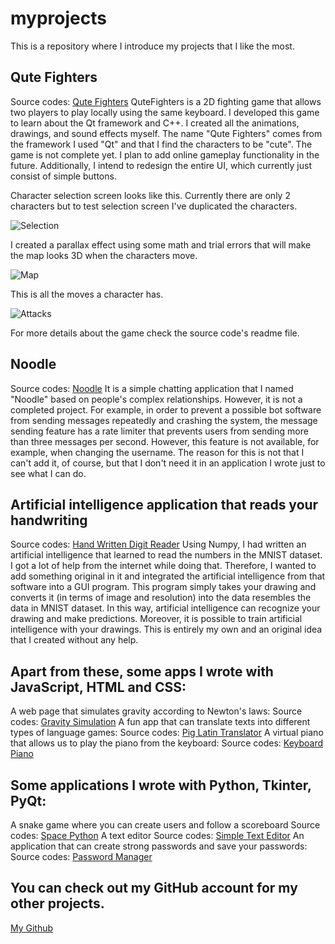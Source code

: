 # myprojects
This is a repository where I introduce my projects that I like the most.

## Qute Fighters
Source codes: <a href="https://github.com/ugurozdemir97/QuteFighters">Qute Fighters</a>
QuteFighters is a 2D fighting game that allows two players to play locally using the same keyboard. I developed this game to learn about the Qt framework and C++. I created all the animations, drawings, and sound effects myself. The name "Qute Fighters" comes from the framework I used "Qt" and that I find the characters to be "cute". The game is not complete yet. I plan to add online gameplay functionality in the future. Additionally, I intend to redesign the entire UI, which currently just consist of simple buttons. 

Character selection screen looks like this. Currently there are only 2 characters but to test selection screen I've duplicated the characters.

![Selection](https://github.com/ugurozdemir97/myprojects/assets/64408736/a40ddeb9-dc5c-4a9b-896d-9b0c846b2367)

I created a parallax effect using some math and trial errors that will make the map looks 3D when the characters move.

![Map](https://github.com/ugurozdemir97/myprojects/assets/64408736/2aea4587-212c-4c34-b077-9f06ced36af8)

This is all the moves a character has.

![Attacks](https://github.com/ugurozdemir97/QuteFighters/assets/64408736/fbe57f13-ab4a-4fd1-9461-e8f5990f19c5)

For more details about the game check the source code's readme file.

## Noodle
Source codes: <a href="https://github.com/ugurozdemir97/Noodle">Noodle</a>
It is a simple chatting application that I named "Noodle" based on people's complex relationships. However, it is not a completed project. For example, in order to prevent a possible bot software from sending messages repeatedly and crashing the system, the message sending feature has a rate limiter that prevents users from sending more than three messages per second. However, this feature is not available, for example, when changing the username. The reason for this is not that I can't add it, of course, but that I don't need it in an application I wrote just to see what I can do.

## Artificial intelligence application that reads your handwriting
Source codes: <a href="https://github.com/ugurozdemir97/Hand-Written-Digit-Reader">Hand Written Digit Reader</a> 
Using Numpy, I had written an artificial intelligence that learned to read the numbers in the MNIST dataset. I got a lot of help from the internet while doing that. Therefore, I wanted to add something original in it and integrated the artificial intelligence from that software into a GUI program. This program simply takes your drawing and converts it (in terms of image and resolution) into the data resembles the data in MNIST dataset. In this way, artificial intelligence can recognize your drawing and make predictions. Moreover, it is possible to train artificial intelligence with your drawings. This is entirely my own and an original idea that I created without any help.

## Apart from these, some apps I wrote with JavaScript, HTML and CSS:
A web page that simulates gravity according to Newton's laws:
Source codes: <a href="https://github.com/ugurozdemir97/Gravity-Simulation">Gravity Simulation</a>
A fun app that can translate texts into different types of language games:
Source codes: <a href="https://github.com/ugurozdemir97/Pig-Latin-Translator-Website">Pig Latin Translator</a>
A virtual piano that allows us to play the piano from the keyboard:
Source codes: <a href="https://github.com/ugurozdemir97/Keyboard-Piano">Keyboard Piano</a>

## Some applications I wrote with Python, Tkinter, PyQt:
A snake game where you can create users and follow a scoreboard
Source codes: <a href="https://github.com/ugurozdemir97/Snake-Game">Space Python</a>
A text editor
Source codes: <a href="https://github.com/ugurozdemir97/Simple-Text-Editor">Simple Text Editor</a>
An application that can create strong passwords and save your passwords:
Source codes: <a href="https://github.com/ugurozdemir97/Password-Manager">Password Manager</a>

## You can check out my GitHub account for my other projects.
<a href="https://github.com/ugurozdemir97">My Github</a>
